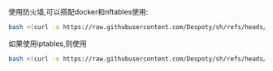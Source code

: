 使用防火墙,可以搭配docker和nftables使用:
```bash
bash <(curl -s https://raw.githubusercontent.com/Despoty/sh/refs/heads/main/firewall_setup.sh)
```
如果使用iptables,则使用
```bash
bash <(curl -s https://raw.githubusercontent.com/Despoty/sh/refs/heads/main/firewall_iptables.sh)
```